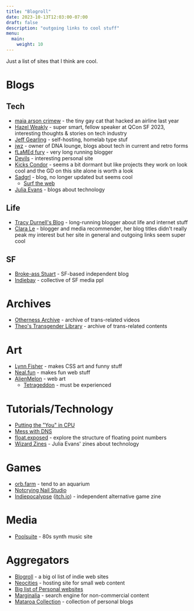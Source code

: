 ```yaml
---
title: "Blogroll"
date: 2023-10-13T12:03:00-07:00
draft: false
description: "outgoing links to cool stuff"
menu:
  main:
    weight: 10
---
```


Just a list of sites that I think are cool.

# Blogs

## Tech

- [maia arson crimew](https://maia.crimew.gay) - the tiny gay cat that hacked an airline last year
- [Hazel Weakly](https://hazelweakly.me) - super smart, fellow speaker at QCon SF 2023, interesting thoughts & stories on tech industry
- [Jeff Gearling](https://www.jeffgeerling.com) - self-hosting, homelab type stuf
- [jwz](https://www.jwz.org/blog/) - owner of DNA lounge, blogs about tech in current and retro forms
- [fLaMEd fury](https://flamedfury.com) - very long running blogger
- [Devils](https://devils.neocities.org) - interesting personal site
- [Kicks Condor](https://www.kickscondor.com) - seems a bit dormant but like projects they work on look cool and the GD on this site alone is worth a look
- [Sadgrl](https://sadgrl.online/) - blog, no longer updated but seems cool
  - [Surf the web](https://sadgrl.online/cyberspace/surf-the-web)
- [Julia Evans](https://jvns.ca) - blogs about technology

## Life

- [Tracy Durnell's Blog](https://tracydurnell.com/) - long-running blogger about life and internet stuff
- [Clara Le](https://clarale.com) - blogger and media recommender, her blog titles didn't really peak my interest but her site in general and outgoing links seem super cool

## SF

- [Broke-ass Stuart](https://brokeassstuart.com/) - SF-based independent blog
- [Indiebay](https://www.indybay.org) - collective of SF media ppl

# Archives

- [Otherness Archive](https://othernessarchive.com/archive) - archive of trans-related videos
- [Theo's Transgender Library](https://translibrary.carrd.co/) - archive of trans-related contents

# Art

- [Lynn Fisher](https://lynnandtonic.com) - makes CSS art and funny stuff
- [Neal.fun](https://neal.fun/) - makes fun web stuff
- [AlienMelon](http://alienmelon.com) - web art
  - [Tetrageddon](http://tetrageddon.com) - must be experienced

# Tutorials/Technology

- [Putting the "You" in CPU](https://cpu.land/)
- [Mess with DNS](https://messwithdns.net)
- [float.exposed](https://float.exposed) - explore the structure of floating point numbers
- [Wizard Zines](https://wizardzines.com) - Julia Evans' zines about technology

# Games

- [orb.farm](https://orb.farm) - tend to an aquarium
- [Notcrying Nail Studio](https://notcrying.club/nailstudio/)
- [Indiepocalypse](https://pizzapranks.com) ([itch.io](https://pizzapranks.itch.io)) - independent alternative game zine

# Media

- [Poolsuite](https://poolsuite.net/) - 80s synth music site

# Aggregators

- [Blogroll](https://blogroll.org) - a big ol list of indie web sites
- [Neocities](https://neocities.org/browse) - hosting site for small web content
- [Big list of Personal websites](http://biglist.terraaeon.com)
- [Marginalia](https://search.marginalia.nu) - search engine for non-commercial content
- [Mataroa Collection](https://collection.mataroa.blog) - collection of personal blogs
